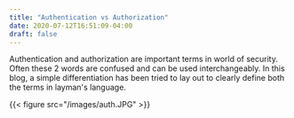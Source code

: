 ```yaml
---
title: "Authentication vs Authorization"
date: 2020-07-12T16:51:09-04:00
draft: false
---
```


Authentication and authorization are important terms in world of security. Often these 2 words are confused and can be used interchangeably. In this blog, a simple differentiation has been tried to lay out to clearly define both the terms in layman's language.

{{< figure src="/images/auth.JPG" >}}
